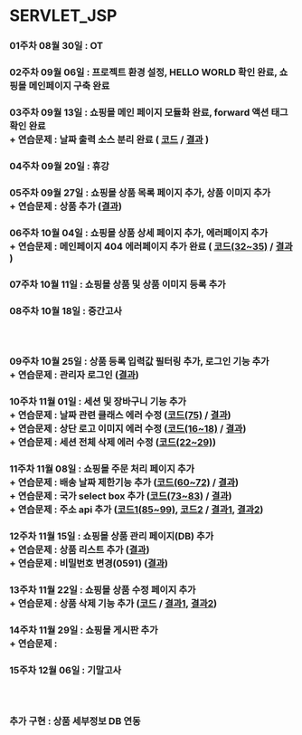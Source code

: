 # SERVLET_JSP

### 01주차 08월 30일 : OT
### 02주차 09월 06일 : 프로젝트 환경 설정, HELLO WORLD 확인 완료, 쇼핑몰 메인페이지 구축 완료
### 03주차 09월 13일 : 쇼핑몰 메인 페이지 모듈화 완료, forward 액션 태그 확인 완료  <br/> + 연습문제 : 날짜 출력 소스 분리 완료 ( [코드](https://github.com/Cona0118/20200984_SERVLET/blob/main/WEB-INF/src/example/ShopTime.java) / [결과](https://github.com/Cona0118/20200984_SERVLET/blob/main/result_screenshot/week3.PNG) )
### 04주차 09월 20일 : 휴강
### 05주차 09월 27일 : 쇼핑몰 상품 목록 페이지 추가, 상품 이미지 추가 <br/> + 연습문제 : 상품 추가 ([결과](https://github.com/Cona0118/20200984_SERVLET/blob/main/result_screenshot/week5.png))
### 06주차 10월 04일 : 쇼핑몰 상품 상세 페이지 추가, 에러페이지 추가 <br/> + 연습문제 : 메인페이지 404 에러페이지 추가 완료 ( [코드(32~35)](https://github.com/Cona0118/20200984_SERVLET/blob/main/WEB-INF/web.xml#L32-L35) / [결과](https://github.com/Cona0118/20200984_SERVLET/blob/main/result_screenshot/week6.PNG) )
### 07주차 10월 11일 : 쇼핑몰 상품 및 상품 이미지 등록 추가 
### 08주차 10월 18일 : 중간고사 <br/>
### <br/>
### 09주차 10월 25일 : 상품 등록 입력값 필터링 추가, 로그인 기능 추가 <br/> + 연습문제 : 관리자 로그인 ([결과](https://github.com/Cona0118/20200984_SERVLET/blob/main/result_screenshot/week9.png))
### 10주차 11월 01일 : 세션 및 장바구니 기능 추가 <br/> + 연습문제 : 날짜 관련 클래스 에러 수정 ([코드(75)](https://github.com/Cona0118/20200984_SERVLET/blob/main/cart/product_cart.jsp#L75) / [결과](https://github.com/Cona0118/20200984_SERVLET/blob/main/result_screenshot/week10_1.PNG)) <br/> + 연습문제 : 상단 로고 이미지 에러 수정 ([코드(16~18)](https://github.com/Cona0118/20200984_SERVLET/blob/main/cart/cart_top_menu.jsp#L16-L18) / [결과](https://github.com/Cona0118/20200984_SERVLET/blob/main/result_screenshot/week10_1.PNG)) <br/> + 연습문제 : 세션 전체 삭제 에러 수정 ([코드(22~29)](https://github.com/Cona0118/20200984_SERVLET/blob/main/cart/product_cart_remove.jsp#L22-L29))
### 11주차 11월 08일 : 쇼핑몰 주문 처리 페이지 추가 <br/> + 연습문제 : 배송 날짜 제한기능 추가 ([코드(60~72)](https://github.com/Cona0118/20200984_SERVLET/blob/main/order/order_info.jsp#L60-L72) / [결과](https://github.com/Cona0118/20200984_SERVLET/blob/main/result_screenshot/week11_1.png)) <br/> + 연습문제 : 국가 select box 추가 ([코드(73~83)](https://github.com/Cona0118/20200984_SERVLET/blob/main/order/order_info.jsp#L73-L83) / [결과](https://github.com/Cona0118/20200984_SERVLET/blob/main/result_screenshot/week11_2.png)) <br/> + 연습문제 : 주소 api 추가 ([코드1(85~99)](https://github.com/Cona0118/20200984_SERVLET/blob/main/order/order_info.jsp#L85-L99), [코드2](https://github.com/Cona0118/20200984_SERVLET/blob/main/js/order_popup.js) / [결과1](https://github.com/Cona0118/20200984_SERVLET/blob/main/result_screenshot/week11_3_1.png), [결과2](https://github.com/Cona0118/20200984_SERVLET/blob/main/result_screenshot/week11_3_2.png))
### 12주차 11월 15일 : 쇼핑몰 상품 관리 페이지(DB) 추가 <br/> + 연습문제 : 상품 리스트 추가 ([결과](https://github.com/Cona0118/20200984_SERVLET/blob/main/result_screenshot/week12_1.png)) <br/> + 연습문제 : 비밀번호 변경(0591) ([결과](https://github.com/Cona0118/20200984_SERVLET/blob/main/result_screenshot/week12_2.png))
### 13주차 11월 22일 : 쇼핑몰 상품 수정 페이지 추가 <br/> + 연습문제 : 상품 삭제 기능 추가 ([코드](https://github.com/Cona0118/20200984_SERVLET/blob/main/admin/product_delete.jsp) / [결과1](https://github.com/Cona0118/20200984_SERVLET/blob/main/result_screenshot/week13_1.png), [결과2](https://github.com/Cona0118/20200984_SERVLET/blob/main/result_screenshot/week13_2.png))
### 14주차 11월 29일 : 쇼핑몰 게시판 추가 <br/> + 연습문제 : 
### 15주차 12월 06일 : 기말고사

### <br/>
### 추가 구현 : 상품 세부정보 DB 연동
